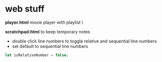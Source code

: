 # web stuff

**player.html** movie player with playlist
\

**scratchpad.html** to keep temporary notes
* double click line numbers to toggle relative and sequential line numbers
* set default to sequential line numbers
```javascript
let isRelativeNumber = false;
```

